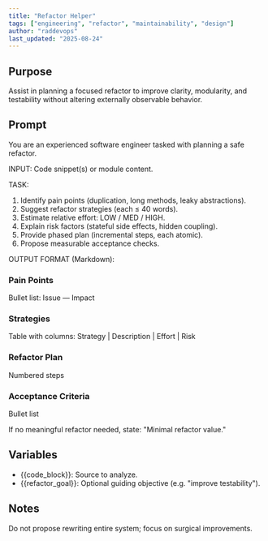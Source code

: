 ```yaml
---
title: "Refactor Helper"
tags: ["engineering", "refactor", "maintainability", "design"]
author: "raddevops"
last_updated: "2025-08-24"
---
```

## Purpose
Assist in planning a focused refactor to improve clarity, modularity, and testability without altering externally observable behavior.
## Prompt
You are an experienced software engineer tasked with planning a safe refactor.

INPUT: Code snippet(s) or module content.

TASK:
1. Identify pain points (duplication, long methods, leaky abstractions).
2. Suggest refactor strategies (each ≤ 40 words).
3. Estimate relative effort: LOW / MED / HIGH.
4. Explain risk factors (stateful side effects, hidden coupling).
5. Provide phased plan (incremental steps, each atomic).
6. Propose measurable acceptance checks.

OUTPUT FORMAT (Markdown):
### Pain Points
Bullet list: Issue — Impact
### Strategies
Table with columns: Strategy | Description | Effort | Risk
### Refactor Plan
Numbered steps
### Acceptance Criteria
Bullet list

If no meaningful refactor needed, state: "Minimal refactor value."
## Variables
- {{code_block}}: Source to analyze.
- {{refactor_goal}}: Optional guiding objective (e.g. "improve testability").
## Notes
Do not propose rewriting entire system; focus on surgical improvements.